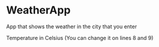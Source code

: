 # WeatherApp
App that shows the weather in the city that you enter

Temperature in Celsius (You can change it on lines 8 and 9)
